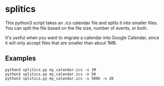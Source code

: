 # splitics

This python3 script takes an .ics calendar file and splits it into smaller files.
You can split the file based on the file size, number of events, or both.

It's useful when you want to migrate a calendar into Google Calendar,
since it will only accept files that are smaller than about 1MB.

## Examples

    python3 splitics.py my_calendar.ics -s 1M
    python3 splitics.py my_calendar.ics -n 50
    python3 splitics.py my_calendar.ics -s 500k -n 20

